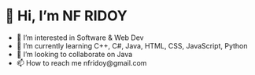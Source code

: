 <h1> 👋 Hi, I’m NF RIDOY </h1>
<ul>
<li> 👀 I’m interested in Software & Web Dev </li>
<li> 🌱 I’m currently learning C++, C#, Java, HTML, CSS, JavaScript, Python </li>
<li> 💞️ I’m looking to collaborate on Java</li>
<li> 📫 How to reach me nfridoy@gmail.com</li>
</ul>
<!---
NFRIDOY/NFRIDOY is a ✨ special ✨ repository because its `README.md` (this file) appears on your GitHub profile.
You can click the Preview link to take a look at your changes.
--->
